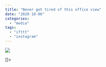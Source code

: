 ```yaml
---
title: "Never get tired of this office view"
date: "2020-10-06"
categories: 
  - "media"
tags: 
  - "ifttt"
  - "instagram"
---
```


![](images/Screenshot_2021-01-17-Mathew-Ingram-on-Instagram-“Never-get-tired-of-this-office-view”.png)

\]\]>
